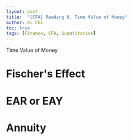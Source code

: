 ```yaml
---
layout: post
title:  "[CFA] Reading 6. Time Value of Money"
author: Xu Chi
toc: true
tags: [Finance, CFA, Quantitative]
---
```


Time Value of Money

# Fischer's Effect

# EAR or EAY

# Annuity